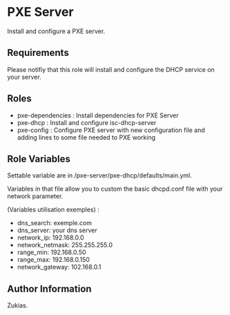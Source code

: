 PXE Server
=========

Install and configure a PXE server.

Requirements
------------

Please notifiy that this role will install and configure the DHCP service on your server.

Roles
------------

- pxe-dependencies : Install dependencies for PXE Server
- pxe-dhcp : Install and configure isc-dhcp-server 
- pxe-config : Configure PXE server with new configuration file and adding lines to some file needed to PXE working


Role Variables
--------------

Settable variable are in /pxe-server/pxe-dhcp/defaults/main.yml.

Variables in that file allow you to custom the basic dhcpd.conf file with your network parameter.

(Variables utilisation exemples) :

- dns_search: exemple.com
- dns_server: your dns server
- network_ip: 192.168.0.0
- network_netmask: 255.255.255.0
- range_min: 192.168.0.50
- range_max: 192.168.0.150
- network_gateway: 102.168.0.1

Author Information
------------------

Zukias.
